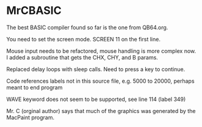 # MrCBASIC
The best BASIC compiler found so far is the one from QB64.org.

You need to set the screen mode.  SCREEN 11 on the first line.

Mouse input needs to be refactored, mouse handling is more complex now.  I added a subroutine that gets the CHX, CHY, and B params. 

Replaced delay loops with sleep calls.  Need to press a key to continue. 

Code references labels not in this source file, e.g. 5000 to 20000, perhaps meant to end program 

WAVE keyword does not seem to be supported, see line 114 (label 349)

Mr. C (orginal author) says that much of the graphics was generated by the MacPaint program.

